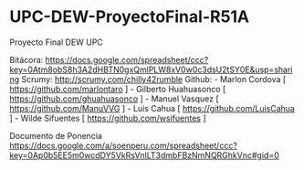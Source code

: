 UPC-DEW-ProyectoFinal-R51A
==========================

Proyecto Final DEW UPC 

Bitácora: https://docs.google.com/spreadsheet/ccc?key=0Atm8obS8h3A2dHBTN0gxQmlPLW8xV0w0c3dsU2tSY0E&usp=sharing
Scrumy: http://scrumy.com/chilly42rumble
Github: 
		- Marlon Cordova  [ https://github.com/marlontaro ]
		- Gilberto Huahuasonco [ https://github.com/ghuahuasonco ]
		- Manuel Vasquez [ https://github.com/ManuVVG ]
		- Luis Cahua [ https://github.com/LuisCahua ]
		- Wilde Sifuentes [ https://github.com/wsifuentes ]

		
Documento de Ponencia https://docs.google.com/a/soenperu.com/spreadsheet/ccc?key=0Ap0b5EE5m0wcdDY5VkRsVnlLT3dmbFBzNmNQRGhkVnc#gid=0